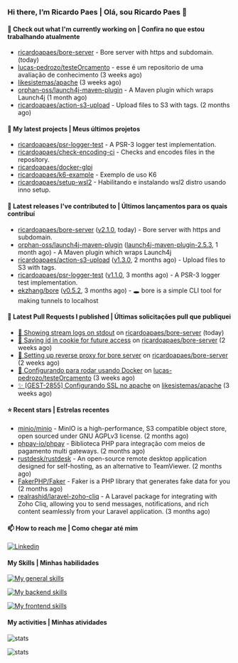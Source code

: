 ### Hi there, I’m Ricardo Paes | Olá, sou Ricardo Paes 👋 

#### 👷 Check out what I'm currently working on | Confira no que estou trabalhando atualmente

- [ricardoapaes/bore-server](https://github.com/ricardoapaes/bore-server) - Bore server with https and subdomain. (today)
- [lucas-pedrozo/testeOrcamento](https://github.com/lucas-pedrozo/testeOrcamento) - esse é um repositorio de uma avaliação de conhecimento (3 weeks ago)
- [likesistemas/apache](https://github.com/likesistemas/apache) (3 weeks ago)
- [orphan-oss/launch4j-maven-plugin](https://github.com/orphan-oss/launch4j-maven-plugin) - A Maven plugin which wraps Launch4j (1 month ago)
- [ricardoapaes/action-s3-upload](https://github.com/ricardoapaes/action-s3-upload) - Upload files to S3 with tags. (2 months ago)

#### 🌱 My latest projects | Meus últimos projetos

- [ricardoapaes/psr-logger-test](https://github.com/ricardoapaes/psr-logger-test) - A PSR-3 logger test implementation.
- [ricardoapaes/check-encoding-ci](https://github.com/ricardoapaes/check-encoding-ci) - Checks and encodes files in the repository.
- [ricardoapaes/docker-glpi](https://github.com/ricardoapaes/docker-glpi)
- [ricardoapaes/k6-example](https://github.com/ricardoapaes/k6-example) - Exemplo de uso K6
- [ricardoapaes/setup-wsl2](https://github.com/ricardoapaes/setup-wsl2) - Habilitando e instalando wsl2 distro usando inno setup.

#### 🔭 Latest releases I've contributed to | Últimos lançamentos para os quais contribuí

- [ricardoapaes/bore-server](https://github.com/ricardoapaes/bore-server) ([v2.1.0](https://github.com/ricardoapaes/bore-server/releases/tag/v2.1.0), today) - Bore server with https and subdomain.
- [orphan-oss/launch4j-maven-plugin](https://github.com/orphan-oss/launch4j-maven-plugin) ([launch4j-maven-plugin-2.5.3](https://github.com/orphan-oss/launch4j-maven-plugin/releases/tag/launch4j-maven-plugin-2.5.3), 1 month ago) - A Maven plugin which wraps Launch4j
- [ricardoapaes/action-s3-upload](https://github.com/ricardoapaes/action-s3-upload) ([v1.3.0](https://github.com/ricardoapaes/action-s3-upload/releases/tag/v1.3.0), 2 months ago) - Upload files to S3 with tags.
- [ricardoapaes/psr-logger-test](https://github.com/ricardoapaes/psr-logger-test) ([v1.1.0](https://github.com/ricardoapaes/psr-logger-test/releases/tag/v1.1.0), 3 months ago) - A PSR-3 logger test implementation.
- [ekzhang/bore](https://github.com/ekzhang/bore) ([v0.5.2](https://github.com/ekzhang/bore/releases/tag/v0.5.2), 3 months ago) - 🕳 bore is a simple CLI tool for making tunnels to localhost

#### 🔨 Latest Pull Requests I published | Últimas solicitações pull que publiquei

- [🔧 Showing stream logs on stdout](https://github.com/ricardoapaes/bore-server/pull/5) on [ricardoapaes/bore-server](https://github.com/ricardoapaes/bore-server) (today)
- [🔧 Saving id in cookie for future access](https://github.com/ricardoapaes/bore-server/pull/4) on [ricardoapaes/bore-server](https://github.com/ricardoapaes/bore-server) (2 weeks ago)
- [🔧 Setting up reverse proxy for bore server](https://github.com/ricardoapaes/bore-server/pull/3) on [ricardoapaes/bore-server](https://github.com/ricardoapaes/bore-server) (2 weeks ago)
- [:whale: Configurando para rodar usando Docker](https://github.com/lucas-pedrozo/testeOrcamento/pull/1) on [lucas-pedrozo/testeOrcamento](https://github.com/lucas-pedrozo/testeOrcamento) (3 weeks ago)
- [✨ [GEST-2855] Configurando SSL no apache](https://github.com/likesistemas/apache/pull/1) on [likesistemas/apache](https://github.com/likesistemas/apache) (3 weeks ago)

#### ⭐ Recent stars | Estrelas recentes

- [minio/minio](https://github.com/minio/minio) - MinIO is a high-performance, S3 compatible object store, open sourced under GNU AGPLv3 license. (2 months ago)
- [phpay-io/phpay](https://github.com/phpay-io/phpay) - Biblioteca PHP para integração com meios de pagamento multi gateways. (2 months ago)
- [rustdesk/rustdesk](https://github.com/rustdesk/rustdesk) - An open-source remote desktop application designed for self-hosting, as an alternative to TeamViewer. (2 months ago)
- [FakerPHP/Faker](https://github.com/FakerPHP/Faker) - Faker is a PHP library that generates fake data for you (2 months ago)
- [realrashid/laravel-zoho-cliq](https://github.com/realrashid/laravel-zoho-cliq) - A Laravel package for integrating with Zoho Cliq, allowing you to send messages, notifications, and rich content seamlessly from your Laravel application. (3 months ago)

#### 📫 How to reach me | Como chegar até mim

[![Linkedin](https://img.shields.io/badge/LinkedIn-0077B5?style=for-the-badge&logo=linkedin&logoColor=white)](https://www.linkedin.com/in/ricardo-paes-5039ba4b)

#### My Skills | Minhas habilidades

[![My general skills](https://skillicons.dev/icons?i=linux,bash,git,docker,aws,gcp,kubernetes,githubactions,nginx,sentry,vim,vscode)](https://skillicons.dev)

[![My backend skills](https://skillicons.dev/icons?i=php,java,nodejs,go,kotlin,ts,laravel,androidstudio)](https://skillicons.dev)

[![My frontend skills](https://skillicons.dev/icons?i=webpack,react,angular,js,html,css,jquery)](https://skillicons.dev)

#### My activities | Minhas atividades

![stats](https://github-readme-stats.vercel.app/api?username=ricardoapaes&show_icons=true&hide_title=false&count_private=true&theme=radical&border_color=000000)

![stats](https://github-readme-stats.vercel.app/api/top-langs/?username=ricardoapaes&layout=compact&langs_count=16&theme=radical&&count_private=true&border_color=000000)